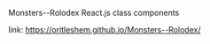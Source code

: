 
Monsters--Rolodex
React.js class components

link:
https://oritleshem.github.io/Monsters--Rolodex/


